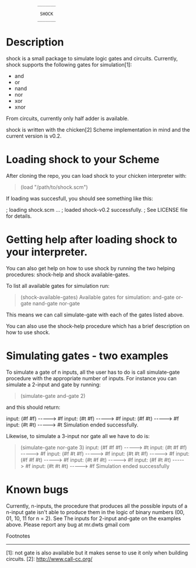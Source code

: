 				_______

				 SHOCK
				_______


# Description
  shock is a small package to simulate logic gates and circuits. Currently,
  shock supports the following gates for simulation[1]:
  
  - and
  - or
  - nand
  - nor
  - xor
  - xnor

  From circuits, currently only half adder is available.

  shock is written with the chicken[2] Scheme implementation in mind and the
  current version is v0.2.

# Loading shock to your Scheme
  After cloning the repo, you can load shock to your chicken interpreter with:

  > (load "/path/to/shock.scm")

  If loading was succesfull, you should see something like this:

  ; loading shock.scm ...
  ; loaded shock-v0.2 successfully.
  ; See LICENSE file for details.

# Getting help after loading shock to your interpreter.
  You can also get help on how to use shock by running the two helping
  procedures: shock-help and shock available-gates.

  To list all available gates for simulation run:

  > (shock-available-gates)
  Available gates for simulation:
  and-gate
  or-gate
  nand-gate
  nor-gate

  This means we can call simulate-gate with each of the gates listed above.

  You can also use the shock-help procedure which has a brief description on how
  to use shock.

# Simulating gates - two examples
  To simulate a gate of n inputs, all the user has to do is call simulate-gate
  procedure with the appropriate number of inputs. For instance you can simulate
  a 2-input and gate by running:

  > (simulate-gate and-gate 2)

  and this should return:

  input: (#f #f) -----> #f
  input: (#t #f) -----> #f
  input: (#f #t) -----> #f
  input: (#t #t) -----> #t
  Simulation ended successfully.

  Likewise, to simulate a 3-input nor gate all we have to do is:

  > (simulate-gate nor-gate 3)
  input: (#f #f #f) -----> #t
  input: (#t #f #f) -----> #f
  input: (#f #t #f) -----> #f
  input: (#t #t #f) -----> #f
  input: (#f #f #t) -----> #f
  input: (#t #f #t) -----> #f
  input: (#f #t #t) -----> #f
  input: (#t #t #t) -----> #f
  Simulation ended successfully

# Known bugs

  Currently, n-inputs, the procedure that produces all the possible inputs of a
  n-input gate isn't able to produce them in the logic of binary numbers
  (00, 01, 10, 11 for n = 2). See The inputs for 2-input and-gate on the examples
  above. Please report any bug at mr.dwts <AT> gmail <DOT> com 

Footnotes
_________

[1]: not gate is also available but it makes sense to use it only when
building circuits.
[2]: http://www.call-cc.org/


